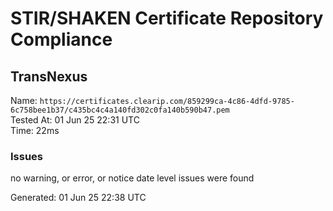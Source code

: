 # STIR/SHAKEN Certificate Repository Compliance

## TransNexus

Name: `https://certificates.clearip.com/859299ca-4c86-4dfd-9785-6c758bee1b37/c435bc4c4a140fd302c0fa140b590b47.pem`\
Tested At: 01 Jun 25 22:31 UTC\
Time: 22ms

### Issues

no warning, or error, or notice date level issues were found

Generated: 01 Jun 25 22:38 UTC